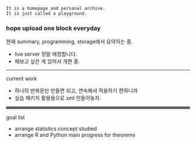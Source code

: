 ```
It is a homepage and personal archive.
It is just called a playground.
```

### hope upload one block everyday<br />

현재 summary, programming, storage에서 요약하는 중.
- live server 정말 애정합니다.
- 해보고 싶은 게 있어서 개편 중.

---

current work

- 하나의 반복문만 만들면 되고, 연속해서 적용하기 편하니까
- 실습 패키지 활용용으로 xml 만들어놓자.

<hr style="border-style: dotted; opacity: 0.7;" />
goal list

- arrange statistics concept studied
- arrange R and Python main progress for theorems
